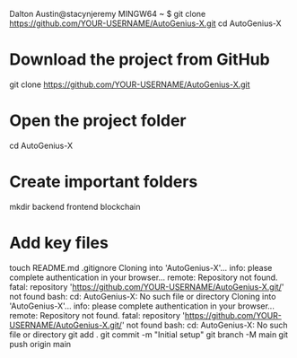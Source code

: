 Dalton Austin@stacynjeremy MINGW64 ~
$ git clone https://github.com/YOUR-USERNAME/AutoGenius-X.git
cd AutoGenius-X
# Download the project from GitHub
git clone https://github.com/YOUR-USERNAME/AutoGenius-X.git

# Open the project folder
cd AutoGenius-X

# Create important folders
mkdir backend frontend blockchain

# Add key files
touch README.md .gitignore
Cloning into 'AutoGenius-X'...
info: please complete authentication in your browser...
remote: Repository not found.
fatal: repository 'https://github.com/YOUR-USERNAME/AutoGenius-X.git/' not found
bash: cd: AutoGenius-X: No such file or directory
Cloning into 'AutoGenius-X'...
info: please complete authentication in your browser...
remote: Repository not found.
fatal: repository 'https://github.com/YOUR-USERNAME/AutoGenius-X.git/' not found
bash: cd: AutoGenius-X: No such file or directory
git add .
git commit -m "Initial setup"
git branch -M main
git push origin main
